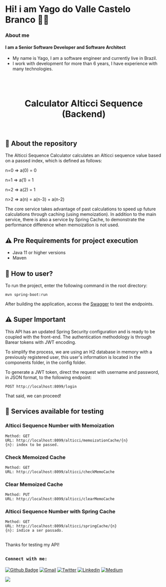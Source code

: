 # Hi! i am Yago do Valle Castelo Branco :man_technologist:


### About me

#### I am a Senior Software Developer and Software Architect

- My name is Yago, I am a software engineer and currently live in Brazil.
- I work with development for more than 6 years, I have experience with many technologies.

##

<br>
<h1 align="center">
Calculator Alticci Sequence (Backend)
</h1>
<br>

## 💬 About the repository

The Alticci Sequence Calculator calculates an Alticci sequence value based on a passed index, which is defined as follows:

n=0 => a(0) = 0

n=1 => a(1) = 1

n=2 => a(2) = 1

n>2 => a(n) = a(n-3) + a(n-2)

The core service takes advantage of past calculations to speed up future calculations through caching (using memoization). In addition to the main service, there is also a service by Spring Cache, to demonstrate the performance difference when memoization is not used.

## ⚠ Pre Requirements for project execution

* Java 11 or higher versions
* Maven

## 📌 How to user?

To run the project, enter the following command in the root directory:

```
mvn spring-boot:run 
```

After building the application, access the [Swagger](http://localhost:8099/swagger-ui/index.html#/) to test the endpoints.

## ⚠ Super Important

This API has an updated Spring Security configuration and is ready to be coupled with the front-end. The authentication methodology is through Barear tokens with JWT encoding.

To simplify the process, we are using an H2 database in memory with a previously registered user, this user's information is located in the components folder, in the config folder.

To generate a JWT token, direct the request with username and password, in JSON format, to the following endpoint:

```
POST http://localhost:8099/login
```

That said, we can proceed!

## 📲 Services available for testing

### Alticci Sequence Number with Memoization
```
Method: GET
URL: http://localhost:8099/alticci/memoizationCache/{n}
{n}: index to be passed.
```

### Check Memoized Cache
```
Method: GET
URL: http://localhost:8099/alticci/checkMemoCache
```

### Clear Memoized Cache
```
Method: PUT
URL: http://localhost:8099/alticci/clearMemoCache
```

### Alticci Sequence Number with Spring Cache
```
Method: GET
URL: http://localhost:8099/alticci/springCache/{n}
{n}: índice a ser passado.
```
##

Thanks for testing my API!

##
<h4><b><samp>Connect with me:</samp></b></h4>

[![Github Badge](https://img.shields.io/badge/-Github-000?style=flat-square&logo=Github&logoColor=white&link=https://github.com/Yagovcb)](https://github.com/Yagovcb)
[![Gmail](https://img.shields.io/badge/yago.vcb@hotmail.com-FFFEEE?style=flat-square&logo=gmail&logoColor=red)](mailto:yago.vcb@hotmail.com)
[![Twitter](https://img.shields.io/badge/@Yagovcb-1DA1F2?style=flat-square&logo=twitter&logoColor=white)](https://twitter.com/Yagovcb)
[![Linkedin](https://img.shields.io/badge/Yago_do_Valle_Castelo_Branco-0077b5?style=flat-square&logo=Linkedin&logoColor=white)](https://www.linkedin.com/in/yagovcb/)
[![Medium](https://img.shields.io/badge/@yagovcb-black?style=flat-square&logo=medium&logoColor=white)](https://medium.com/@yagovcb)


![](https://visitor-badge.glitch.me/badge?page_id=Yagovcb.Yagovcb)

